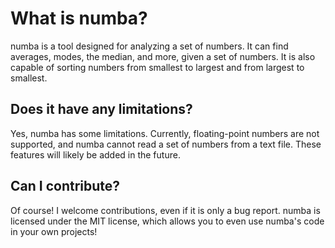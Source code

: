 # What is numba?

numba is a tool designed for analyzing a set of numbers. It can find averages, modes, the median, and more, given a set of numbers. It is also capable of sorting numbers from smallest to largest and from largest to smallest.

## Does it have any limitations?

Yes, numba has some limitations. Currently, floating-point numbers are not supported, and numba cannot read a set of numbers from a text file. These features will likely be added in the future.

## Can I contribute?

Of course! I welcome contributions, even if it is only a bug report. numba is licensed under the MIT license, which allows you to even use numba's code in your own projects!